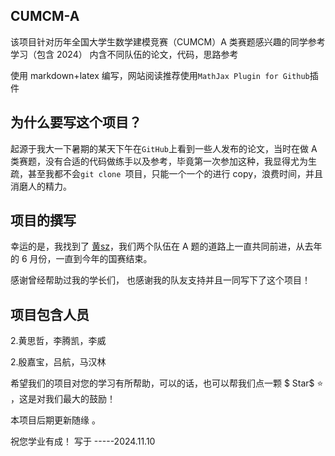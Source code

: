 ## CUMCM-A

该项目针对历年全国大学生数学建模竞赛（CUMCM）A 类赛题感兴趣的同学参考学习（包含 2024）
内含不同队伍的论文，代码，思路参考

使用 markdown+latex 编写，网站阅读推荐使用`MathJax Plugin for Github`插件

## 为什么要写这个项目？

起源于我大一下暑期的某天下午在`GitHub`上看到一些人发布的论文，当时在做 A 类赛题，没有合适的代码做练手以及参考，毕竟第一次参加这种，我显得尤为生疏，甚至我都不会`git clone `项目，只能一个一个的进行 copy，浪费时间，并且消磨人的精力。

## 项目的撰写

幸运的是，我找到了 [黄sz](https://github.com/xiaoku0o0)，我们两个队伍在 A 题的道路上一直共同前进，从去年的 6 月份，一直到今年的国赛结束。

感谢曾经帮助过我的学长们， 也感谢我的队友支持并且一同写下了这个项目！

## 项目包含人员

$\text{2.黄思哲，李腾凯，李威}$

$\text{2.殷嘉宝，吕航，马汉林}$

希望我们的项目对您的学习有所帮助，可以的话，也可以帮我们点一颗 $ Star$ ⭐ ，这是对我们最大的鼓励！

本项目后期更新随缘 。

祝您学业有成！
写于 -----2024.11.10
